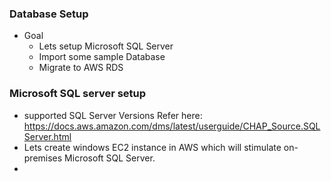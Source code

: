 ### Database Setup

* Goal 
   * Lets setup Microsoft SQL Server 
   * Import some sample Database
   * Migrate to AWS RDS 

### Microsoft SQL server setup  

* supported SQL Server Versions Refer here: https://docs.aws.amazon.com/dms/latest/userguide/CHAP_Source.SQLServer.html
* Lets create windows EC2 instance in AWS which will stimulate on-premises Microsoft SQL Server.
* 